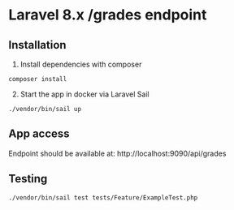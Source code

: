 # Laravel 8.x /grades endpoint

## Installation

1. Install dependencies with composer

`composer install`

2. Start the app in docker via Laravel Sail

`./vendor/bin/sail up`

## App access
Endpoint should be available at:
http://localhost:9090/api/grades

## Testing
`./vendor/bin/sail test tests/Feature/ExampleTest.php`
